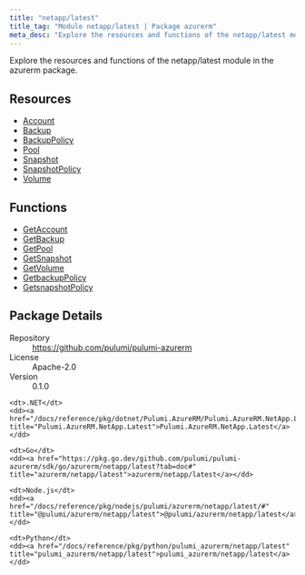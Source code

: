 ```yaml
---
title: "netapp/latest"
title_tag: "Module netapp/latest | Package azurerm"
meta_desc: "Explore the resources and functions of the netapp/latest module in the azurerm package."
---
```


<!-- WARNING: this file was generated by Pulumi Docs Generator. -->
<!-- Do not edit by hand unless you're certain you know what you are doing! -->

Explore the resources and functions of the netapp/latest module in the azurerm package.

<h2 id="resources">Resources</h2>
<ul class="api">
    <li><a href="account" title="Account"><span class="symbol resource"></span>Account</a></li>
    <li><a href="backup" title="Backup"><span class="symbol resource"></span>Backup</a></li>
    <li><a href="backuppolicy" title="BackupPolicy"><span class="symbol resource"></span>BackupPolicy</a></li>
    <li><a href="pool" title="Pool"><span class="symbol resource"></span>Pool</a></li>
    <li><a href="snapshot" title="Snapshot"><span class="symbol resource"></span>Snapshot</a></li>
    <li><a href="snapshotpolicy" title="SnapshotPolicy"><span class="symbol resource"></span>SnapshotPolicy</a></li>
    <li><a href="volume" title="Volume"><span class="symbol resource"></span>Volume</a></li>
</ul>

<h2 id="functions">Functions</h2>
<ul class="api">
    <li><a href="getaccount" title="GetAccount"><span class="symbol function"></span>GetAccount</a></li>
    <li><a href="getbackup" title="GetBackup"><span class="symbol function"></span>GetBackup</a></li>
    <li><a href="getpool" title="GetPool"><span class="symbol function"></span>GetPool</a></li>
    <li><a href="getsnapshot" title="GetSnapshot"><span class="symbol function"></span>GetSnapshot</a></li>
    <li><a href="getvolume" title="GetVolume"><span class="symbol function"></span>GetVolume</a></li>
    <li><a href="getbackuppolicy" title="GetbackupPolicy"><span class="symbol function"></span>GetbackupPolicy</a></li>
    <li><a href="getsnapshotpolicy" title="GetsnapshotPolicy"><span class="symbol function"></span>GetsnapshotPolicy</a></li>
</ul>

<h2 id="package-details">Package Details</h2>
<dl class="package-details">
	<dt>Repository</dt>
	<dd><a href="https://github.com/pulumi/pulumi-azurerm">https://github.com/pulumi/pulumi-azurerm</a></dd>
	<dt>License</dt>
	<dd>Apache-2.0</dd>
	<dt>Version</dt>
	<dd>0.1.0</dd>
</dl>



<dl class="tabular">

    <dt>.NET</dt>
    <dd><a href="/docs/reference/pkg/dotnet/Pulumi.AzureRM/Pulumi.AzureRM.NetApp.Latest.html" title="Pulumi.AzureRM.NetApp.Latest">Pulumi.AzureRM.NetApp.Latest</a></dd>

    <dt>Go</dt>
    <dd><a href="https://pkg.go.dev/github.com/pulumi/pulumi-azurerm/sdk/go/azurerm/netapp/latest?tab=doc#" title="azurerm/netapp/latest">azurerm/netapp/latest</a></dd>

    <dt>Node.js</dt>
    <dd><a href="/docs/reference/pkg/nodejs/pulumi/azurerm/netapp/latest/#" title="@pulumi/azurerm/netapp/latest">@pulumi/azurerm/netapp/latest</a></dd>

    <dt>Python</dt>
    <dd><a href="/docs/reference/pkg/python/pulumi_azurerm/netapp/latest" title="pulumi_azurerm/netapp/latest">pulumi_azurerm/netapp/latest</a></dd>

</dl>


